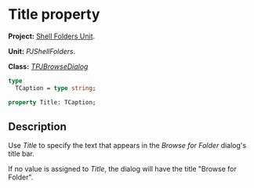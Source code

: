 # Title property

**Project:** [Shell Folders Unit](ShellFoldersUnit.md).

**Unit:** _PJShellFolders_.

**Class:** _[TPJBrowseDialog](TPJBrowseDialog.md)_

```pascal
type
  TCaption = type string;

property Title: TCaption;
```

## Description

Use _Title_ to specify the text that appears in the _Browse for Folder_ dialog's title bar.

If no value is assigned to _Title_, the dialog will have the title "Browse for Folder".
